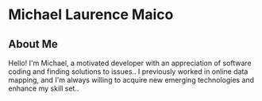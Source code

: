 <h1>Michael Laurence Maico</h1>

<section id="about-me">
    <h2>About Me</h2>
    <p>Hello! I'm Michael, a motivated developer with an appreciation of software coding and finding solutions to issues.. I previously worked in online data mapping, and I'm always willing to acquire new emerging technologies and enhance my skill set..</p>
</section>
